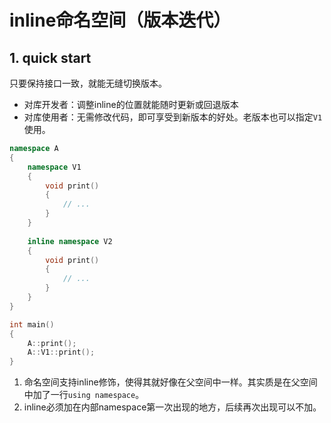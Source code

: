 # inline命名空间（版本迭代）

## 1. quick start

只要保持接口一致，就能无缝切换版本。

* 对库开发者：调整inline的位置就能随时更新或回退版本
* 对库使用者：无需修改代码，即可享受到新版本的好处。老版本也可以指定`V1`使用。

```C++
namespace A
{
    namespace V1
    {
        void print()
        {
            // ...
        }
    }
    
    inline namespace V2
    {
        void print()
        {
            // ...
        }
    }
}

int main()
{
    A::print();
    A::V1::print();
}
```



1. 命名空间支持inline修饰，使得其就好像在父空间中一样。其实质是在父空间中加了一行`using namespace`。
2. inline必须加在内部namespace第一次出现的地方，后续再次出现可以不加。